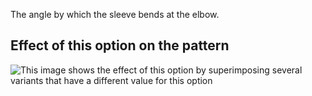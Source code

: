 The angle by which the sleeve bends at the elbow.

## Effect of this option on the pattern

![This image shows the effect of this option by superimposing several variants that have a different value for this option](bent\_sleevebend\_sample.svg "Effect of this option on the pattern")
